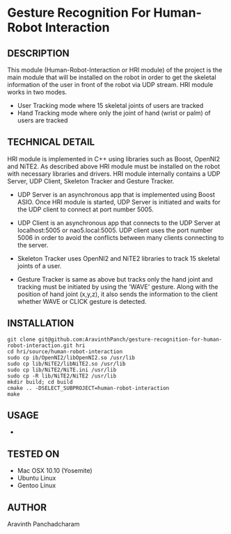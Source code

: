 Gesture Recognition For Human-Robot Interaction
==================================================================

DESCRIPTION
--------------------------------------
This module (Human-Robot-Interaction or HRI module) of the project is the main module that will be installed on the robot in order to get the skeletal information of the user in front of the robot via UDP stream.
HRI module works in two modes.

- User Tracking mode where 15 skeletal joints of users are tracked
- Hand Tracking mode where only the joint of hand (wrist or palm) of users are tracked


TECHNICAL DETAIL
--------------------------------------
HRI module is implemented in C++ using libraries such as Boost, OpenNI2 and NiTE2.
As described above HRI module must be installed on the robot with necessary libraries and drivers.
HRI module internally contains a UDP Server, UDP Client, Skeleton Tracker and Gesture Tracker.

- UDP Server is an asynchronous app that is implemented using Boost ASIO.
Once HRI module is started, UDP Server is initiated and waits for the UDP client to connect at port number 5005.

- UDP Client is an asynchronous app that connects to the UDP Server at localhost:5005 or nao5.local:5005.
UDP client uses the port number 5006 in order to avoid the conflicts between many clients connecting to the server.

- Skeleton Tracker uses OpenNI2 and NiTE2 libraries to track 15 skeletal joints of a user.

- Gesture Tracker is same as above but tracks only the hand joint and tracking must be initiated by using the 'WAVE' gesture.
Along with the position of hand joint (x,y,z), it also sends the information to the client whether WAVE or CLICK gesture is detected.


INSTALLATION
--------------------------------------

```
git clone git@github.com:AravinthPanch/gesture-recognition-for-human-robot-interaction.git hri
cd hri/source/human-robot-interaction
sudo cp ib/OpenNI2/libOpenNI2.so /usr/lib
sudo cp lib/NiTE2/libNiTE2.so /usr/lib
sudo cp lib/NiTE2/NiTE.ini /usr/lib
sudo cp -R lib/NiTE2/NiTE2 /usr/lib
mkdir build; cd build
cmake .. -DSELECT_SUBPROJECT=human-robot-interaction
make
```



USAGE
--------------------------------------
-



TESTED ON
--------------------------------------
- Mac OSX 10.10 (Yosemite)
- Ubuntu Linux
- Gentoo Linux



AUTHOR
--------------------------------------
Aravinth Panchadcharam